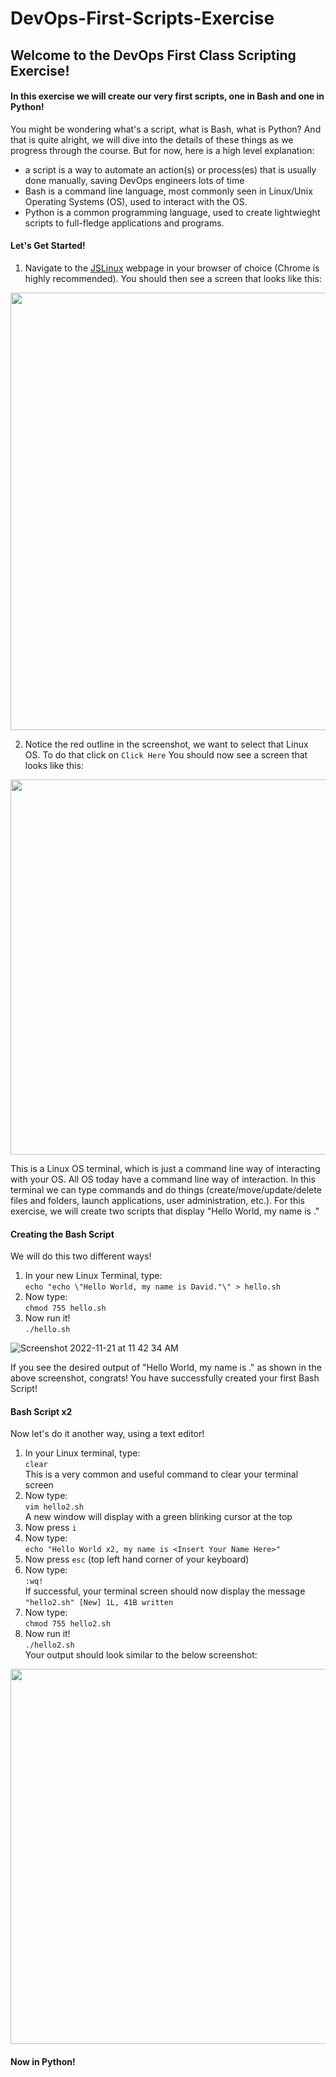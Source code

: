 # DevOps-First-Scripts-Exercise

## Welcome to the DevOps First Class Scripting Exercise!

#### In this exercise we will create our very first scripts, one in Bash and one in Python!
 You might be wondering what's a script, what is Bash, what is Python? And that is quite alright, 
 we will dive into the details of these things as we progress through the course. But for now, here is a high level explanation:
 - a script is a way to automate an action(s) or process(es) that is usually done manually, saving DevOps engineers lots of time
 - Bash is a command line language, most commonly seen in Linux/Unix Operating Systems (OS), used to interact with the OS.
 - Python is a common programming language, used to create lightwieght scripts to full-fledge applications and programs.
 
 #### Let's Get Started!
 
 1. Navigate to the [JSLinux](https://bellard.org/jslinux/) webpage in your browser of choice (Chrome is highly recommended).
 You should then see a screen that looks like this:
 
<img src="https://user-images.githubusercontent.com/87505099/203101423-439f3724-a5f4-4473-bc05-e60791b1f88d.png" width=700>


2. Notice the red outline in the screenshot, we want to select that Linux OS. To do that click on `Click Here`
You should now see a screen that looks like this:

<img src="https://user-images.githubusercontent.com/87505099/203105276-3d8856ec-e3b9-4591-8c2e-acd016dea99f.png" width=600>

This is a Linux OS terminal, which is just a command line way of interacting with your OS. All OS today have a command line way of interaction.
In this terminal we can type commands and do things (create/move/update/delete files and folders, launch applications, user administration, etc.).
For this exercise, we will create two scripts that display "Hello World, my name is <Insert Your Name Here>."

#### Creating the Bash Script
We will do this two different ways!
 
1. In your new Linux Terminal, type:  
  ```echo "echo \"Hello World, my name is David."\" > hello.sh```
2. Now type:   
  ```chmod 755 hello.sh```
3. Now run it!   
  ```./hello.sh```

![Screenshot 2022-11-21 at 11 42 34 AM](https://user-images.githubusercontent.com/87505099/203111351-8a8a13b8-00c0-47f2-af35-19168abc30b9.png)

If you see the desired output of "Hello World, my name is <Your Name>." as shown in the above screenshot, congrats! You have successfully created your first Bash Script!
 
 #### Bash Script x2
 Now let's do it another way, using a text editor!
 1. In your Linux terminal, type:  
 ```clear```  
 This is a very common and useful command to clear your terminal screen
 2. Now type:   
 ```vim hello2.sh```  
 A new window will display with a green blinking cursor at the top
 3. Now press `i`
 4. Now type:  
 ```echo "Hello World x2, my name is <Insert Your Name Here>"```
 5. Now press `esc` (top left hand corner of your keyboard)
 6. Now type:  
 ```:wq!```  
 If successful, your terminal screen should now display the message ```"hello2.sh" [New] 1L, 41B written```
 7. Now type:  
 ```chmod 755 hello2.sh```
 8. Now run it!  
 ```./hello2.sh```  
 Your output should look similar to the below screenshot:  

 <img src="https://user-images.githubusercontent.com/87505099/203114678-6a3eec81-d27e-4dfc-98e8-71b8286108e4.png" width=600>

 
#### Now in Python!

 
